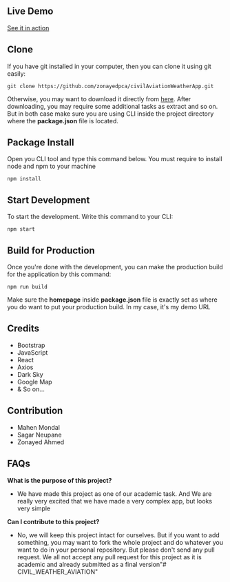 ## Live Demo
[See it in action](https://zonayedpca.github.io/civilAviationWeatherApp/)

## Clone
If you have git installed in your computer, then you can clone it using git easily:

```git clone https://github.com/zonayedpca/civilAviationWeatherApp.git```

Otherwise, you may want to download it directly from [here](https://github.com/zonayedpca/civilAviationWeatherApp/archive/master.zip). After downloading, you may require some additional tasks as extract and so on. But in both case make sure you are using CLI inside the project directory where the **package.json** file is located.

## Package Install
Open you CLI tool and type this command below. You must require to install node and npm to your machine

```npm install```

## Start Development
To start the development. Write this command to your CLI:

```npm start```

## Build for Production
Once you're done with the development, you can make the production build for the application by this command:

```npm run build```

Make sure the **homepage** inside **package.json** file is exactly set as where you do want to put your production build. In my case, it's my demo URL

## Credits
- Bootstrap
- JavaScript
- React
- Axios
- Dark Sky
- Google Map
- & So on...

## Contribution
- Mahen Mondal
- Sagar Neupane
- Zonayed Ahmed

## FAQs
**What is the purpose of this project?**
- We have made this project as one of our academic task. And We are really very excited that we have made a very complex app, but looks very simple

**Can I contribute to this project?**
- No, we will keep this project intact for ourselves. But if you want to add something, you may want to fork the whole project and do whatever you want to do in your personal repository. But please don't send any pull request. We all not accept any pull request for this project as it is academic and already submitted as a final version"# CIVIL_WEATHER_AVIATION" 
